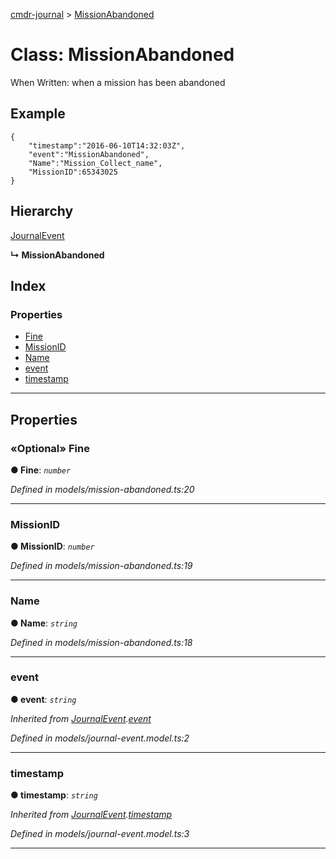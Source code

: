 [cmdr-journal](../README.md) > [MissionAbandoned](../classes/missionabandoned.md)



# Class: MissionAbandoned


When Written: when a mission has been abandoned

## Example

    {
        "timestamp":"2016-06-10T14:32:03Z",
        "event":"MissionAbandoned",
        "Name":"Mission_Collect_name",
        "MissionID":65343025
    }

## Hierarchy


 [JournalEvent](journalevent.md)

**↳ MissionAbandoned**







## Index

### Properties

* [Fine](missionabandoned.md#fine)
* [MissionID](missionabandoned.md#missionid)
* [Name](missionabandoned.md#name)
* [event](missionabandoned.md#event)
* [timestamp](missionabandoned.md#timestamp)



---
## Properties
<a id="fine"></a>

### «Optional» Fine

**●  Fine**:  *`number`* 

*Defined in models/mission-abandoned.ts:20*





___

<a id="missionid"></a>

###  MissionID

**●  MissionID**:  *`number`* 

*Defined in models/mission-abandoned.ts:19*





___

<a id="name"></a>

###  Name

**●  Name**:  *`string`* 

*Defined in models/mission-abandoned.ts:18*





___

<a id="event"></a>

###  event

**●  event**:  *`string`* 

*Inherited from [JournalEvent](journalevent.md).[event](journalevent.md#event)*

*Defined in models/journal-event.model.ts:2*





___

<a id="timestamp"></a>

###  timestamp

**●  timestamp**:  *`string`* 

*Inherited from [JournalEvent](journalevent.md).[timestamp](journalevent.md#timestamp)*

*Defined in models/journal-event.model.ts:3*





___


